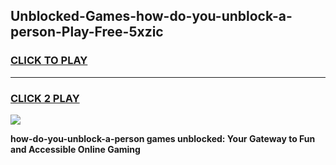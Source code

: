 
## Unblocked-Games-how-do-you-unblock-a-person-Play-Free-5xzic
<h3>
<a href="https://premium76.site?title=how-do-you-unblock-a-person&ref=23A">CLICK TO PLAY</a></h3>
<hr>

<h3>
<a href="https://premium76.site?title=how-do-you-unblock-a-person&ref=23A">CLICK 2 PLAY</a>
  
</h3>

<a href="https://premium76.site?title=how-do-you-unblock-a-person&ref=23A"><img src="https://clearcache.store/games.png"></a>


**how-do-you-unblock-a-person games unblocked: Your Gateway to Fun and Accessible Online Gaming**
